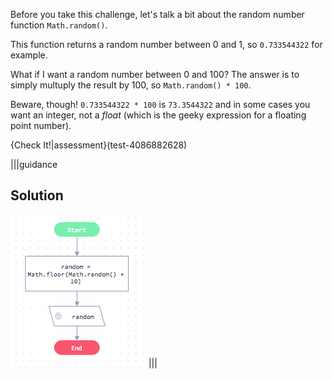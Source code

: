 Before you take this challenge, let's talk a bit about the random number function `Math.random()`.

This function returns a random number between 0 and 1, so `0.733544322` for example.

What if I want a random number between 0 and 100? The answer is to simply multuply the result by 100, so `Math.random() * 100`.

Beware, though! `0.733544322 * 100` is `73.3544322` and in some cases you want an integer, not a *float* (which is the geeky expression for a floating point number).

{Check It!|assessment}(test-4086882628)

|||guidance
## Solution

![](solutions/random.png)
|||